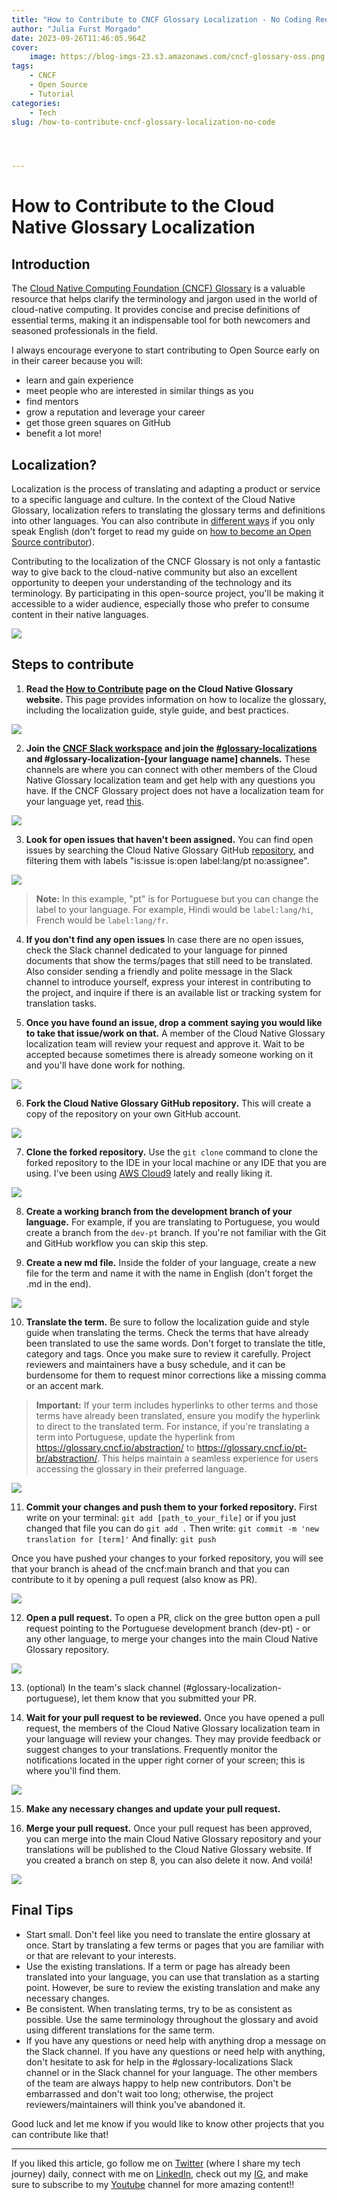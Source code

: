 ```yaml
---
title: "How to Contribute to CNCF Glossary Localization - No Coding Required!"
author: "Julia Furst Morgado"
date: 2023-09-26T11:46:05.964Z
cover:
    image: https://blog-imgs-23.s3.amazonaws.com/cncf-glossary-oss.png
tags: 
    - CNCF
    - Open Source
    - Tutorial
categories: 
    - Tech
slug: /how-to-contribute-cncf-glossary-localization-no-code




---
```


# **How to Contribute to the Cloud Native Glossary Localization**

## Introduction

The [Cloud Native Computing Foundation (CNCF) Glossary](https://glossary.cncf.io/) is a valuable resource that helps clarify the terminology and jargon used in the world of cloud-native computing. It provides concise and precise definitions of essential terms, making it an indispensable tool for both newcomers and seasoned professionals in the field.

I always encourage everyone to start contributing to Open Source early on in their career because you will:
- learn and gain experience
- meet people who are interested in similar things as you
- find mentors
- grow a reputation and leverage your career
- get those green squares on GitHub
- benefit a lot more!

## Localization?

Localization is the process of translating and adapting a product or service to a specific language and culture. In the context of the Cloud Native Glossary, localization refers to translating the glossary terms and definitions into other languages. You can also contribute in [different ways](https://glossary.cncf.io/contribute/#welcome) if you only speak English (don't forget to read my guide on [how to become an Open Source contributor](https://www.juliafmorgado.com/posts/guide-to-become-open-source-contributor/)).

Contributing to the localization of the CNCF Glossary is not only a fantastic way to give back to the cloud-native community but also an excellent opportunity to deepen your understanding of the technology and its terminology. By participating in this open-source project, you'll be making it accessible to a wider audience, especially those who prefer to consume content in their native languages.

![](https://blog-imgs-23.s3.amazonaws.com/glossary-webpage.png)

## Steps to contribute

1. **Read the [How to Contribute](https://glossary.cncf.io/contribute/) page on the Cloud Native Glossary website.** 
This page provides information on how to localize the glossary, including the localization guide, style guide, and best practices.

![](https://blog-imgs-23.s3.amazonaws.com/how-to-contribute-webpage.png)

2. **Join the [CNCF Slack workspace](https://cloud-native.slack.com/) and join the [#glossary-localizations](https://app.slack.com/client/T08PSQ7BQ/C02N2RGFXDF) and #glossary-localization-[your language name] channels.** 
These channels are where you can connect with other members of the Cloud Native Glossary localization team and get help with any questions you have. If the CNCF Glossary project does not have a localization team for your language yet, read [this](https://github.com/cncf/glossary/blob/main/LOCALIZATION.md#initiating-a-new-localization-team).

![](https://blog-imgs-23.s3.amazonaws.com/cncf-glossary-slack.png)


3. **Look for open issues that haven't been assigned.** 
You can find open issues by searching the Cloud Native Glossary GitHub [repository](https://github.com/cncf/glossary/issues?q=is%3Aissue+is%3Aopen+label%3Alang%2Fpt+no%3Aassignee+), and filtering them with labels "is:issue is:open label:lang/pt no:assignee".

![](https://blog-imgs-23.s3.amazonaws.com/cncf-glossary-issues.png)

> **Note:** In this example, "pt" is for Portuguese but you can change the label to your language. For example, Hindi would be `label:lang/hi`, French would be `label:lang/fr`.
    

4. **If you don't find any open issues**
In case there are no open issues, check the Slack channel dedicated to your language for pinned documents that show the terms/pages that still need to be translated. Also consider sending a friendly and polite message in the Slack channel to introduce yourself, express your interest in contributing to the project, and inquire if there is an available list or tracking system for translation tasks.

5. **Once you have found an issue, drop a comment saying you would like to take that issue/work on that.** 
A member of the Cloud Native Glossary localization team will review your request and approve it. Wait to be accepted because sometimes there is already someone working on it and you'll have done work for nothing.

![](https://blog-imgs-23.s3.amazonaws.com/cncf-issue-1209.png)

6. **Fork the Cloud Native Glossary GitHub repository.** 
This will create a copy of the repository on your own GitHub account.

![](https://blog-imgs-23.s3.amazonaws.com/cncf-glossary-fork-repo.png)

7. **Clone the forked repository.** 
Use the `git clone` command to clone the forked repository to the IDE in your local machine or any IDE that you are using. I've been using [AWS Cloud9](https://aws.amazon.com/cloud9/) lately and really liking it.

![](https://blog-imgs-23.s3.amazonaws.com/cncf-glossary-git-clone.png)

8. **Create a working branch from the development branch of your language.** 
For example, if you are translating to Portuguese, you would create a branch from the `dev-pt` branch. If you're not familiar with the Git and GitHub workflow you can skip this step.

9. **Create a new md file.** 
Inside the folder of your language, create a new file for the term and name it with the name in English (don't forget the .md in the end).

![](https://blog-imgs-23.s3.amazonaws.com/cncf-glossary-new-term.png)

10. **Translate the term.** 
Be sure to follow the localization guide and style guide when translating the terms. Check the terms that have already been translated to use the same words. Don't forget to translate the title, category and tags. Once you make sure to review it carefully. Project reviewers and maintainers have a busy schedule, and it can be burdensome for them to request minor corrections like a missing comma or an accent mark.

> **Important:** 
If your term includes hyperlinks to other terms and those terms have already been translated, ensure you modify the hyperlink to direct to the translated term. For instance, if you're translating a term into Portuguese, update the hyperlink from https://glossary.cncf.io/abstraction/ to https://glossary.cncf.io/pt-br/abstraction/. This helps maintain a seamless experience for users accessing the glossary in their preferred language.

![](https://blog-imgs-23.s3.amazonaws.com/cncf-glossary-translated.png)

11. **Commit your changes and push them to your forked repository.**
First write on your terminal: `git add [path_to_your_file]` or if you just changed that file you can do `git add .`
Then write: `git commit -m 'new translation for [term]'`
And finally: `git push`

Once you have pushed your changes to your forked repository, you will see that your branch is ahead of the cncf:main branch and that you can contribute to it by opening a pull request (also know as PR).

![](https://blog-imgs-23.s3.amazonaws.com/cncf-glossary-newcommit.png)


12. **Open a pull request.** 
To open a PR, click on the gree button open a pull request pointing to the Portuguese development branch (dev-pt) - or any other language, to merge your changes into the main Cloud Native Glossary repository.

![](https://blog-imgs-23.s3.amazonaws.com/cncf-glossary-newpr.png)

13. (optional) In the team's slack channel (#glossary-localization-portuguese), let them know that you submitted your PR.


14. **Wait for your pull request to be reviewed.** 
Once you have opened a pull request, the members of the Cloud Native Glossary localization team in your language will review your changes. They may provide feedback or suggest changes to your translations. Frequently monitor the notifications located in the upper right corner of your screen; this is where you'll find them.

![](https://blog-imgs-23.s3.amazonaws.com/cncf-glossary-pr.png)

15. **Make any necessary changes and update your pull request.**


16. **Merge your pull request.** 
Once your pull request has been approved, you can merge into the main Cloud Native Glossary repository and your translations will be published to the Cloud Native Glossary website. If you created a branch on step 8, you can also delete it now. And voilá!

![](https://blog-imgs-23.s3.amazonaws.com/ccncf-glossary-successfulpr.png)

## Final Tips

* Start small. Don't feel like you need to translate the entire glossary at once. Start by translating a few terms or pages that you are familiar with or that are relevant to your interests.
* Use the existing translations. If a term or page has already been translated into your language, you can use that translation as a starting point. However, be sure to review the existing translation and make any necessary changes.
* Be consistent. When translating terms, try to be as consistent as possible. Use the same terminology throughout the glossary and avoid using different translations for the same term.
* If you have any questions or need help with anything drop a message on the Slack channel. If you have any questions or need help with anything, don't hesitate to ask for help in the #glossary-localizations Slack channel or in the Slack channel for your language. The other members of the team are always happy to help new contributors. Don't be embarrassed and don't wait too long; otherwise, the project reviewers/maintainers will think you've abandoned it.

Good luck and let me know if you would like to know other projects that you can contribute like that!

***
If you liked this article, go follow me on [Twitter](https://twitter.com/juliafmorgado) (where I share my tech journey) daily, connect with me on [LinkedIn](https://www.linkedin.com/in/juliafmorgado/), check out my [IG](https://www.instagram.com/juliafmorgado/), and make sure to subscribe to my [Youtube](https://www.youtube.com/c/JuliaFMorgado) channel for more amazing content!!

